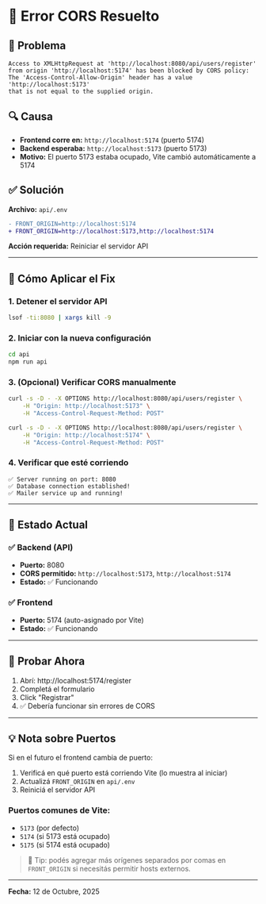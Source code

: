# 🔧 Error CORS Resuelto

## 🐛 Problema

```
Access to XMLHttpRequest at 'http://localhost:8080/api/users/register' 
from origin 'http://localhost:5174' has been blocked by CORS policy: 
The 'Access-Control-Allow-Origin' header has a value 'http://localhost:5173' 
that is not equal to the supplied origin.
```

## 🔍 Causa

- **Frontend corre en:** `http://localhost:5174` (puerto 5174)
- **Backend esperaba:** `http://localhost:5173` (puerto 5173)
- **Motivo:** El puerto 5173 estaba ocupado, Vite cambió automáticamente a 5174

## ✅ Solución

**Archivo:** `api/.env`

```diff
- FRONT_ORIGIN=http://localhost:5174
+ FRONT_ORIGIN=http://localhost:5173,http://localhost:5174
```

**Acción requerida:** Reiniciar el servidor API

---

## 🚀 Cómo Aplicar el Fix

### 1. Detener el servidor API
```bash
lsof -ti:8080 | xargs kill -9
```

### 2. Iniciar con la nueva configuración
```bash
cd api
npm run api
```

### 3. (Opcional) Verificar CORS manualmente
```bash
curl -s -D - -X OPTIONS http://localhost:8080/api/users/register \
	-H "Origin: http://localhost:5173" \
	-H "Access-Control-Request-Method: POST"

curl -s -D - -X OPTIONS http://localhost:8080/api/users/register \
	-H "Origin: http://localhost:5174" \
	-H "Access-Control-Request-Method: POST"
```

### 4. Verificar que esté corriendo
```
✅ Server running on port: 8080
✅ Database connection established!
✅ Mailer service up and running!
```

---

## 🎯 Estado Actual

### ✅ Backend (API)
- **Puerto:** 8080
- **CORS permitido:** `http://localhost:5173`, `http://localhost:5174`
- **Estado:** ✅ Funcionando

### ✅ Frontend
- **Puerto:** 5174 (auto-asignado por Vite)
- **Estado:** ✅ Funcionando

---

## 🧪 Probar Ahora

1. Abrí: http://localhost:5174/register
2. Completá el formulario
3. Click "Registrar"
4. ✅ Debería funcionar sin errores de CORS

---

## 💡 Nota sobre Puertos

Si en el futuro el frontend cambia de puerto:

1. Verificá en qué puerto está corriendo Vite (lo muestra al iniciar)
2. Actualizá `FRONT_ORIGIN` en `api/.env`
3. Reiniciá el servidor API

### Puertos comunes de Vite:
- `5173` (por defecto)
- `5174` (si 5173 está ocupado)
- `5175` (si 5174 está ocupado)

> 📌 Tip: podés agregar más orígenes separados por comas en `FRONT_ORIGIN` si necesitás permitir hosts externos.

---

**Fecha:** 12 de Octubre, 2025
